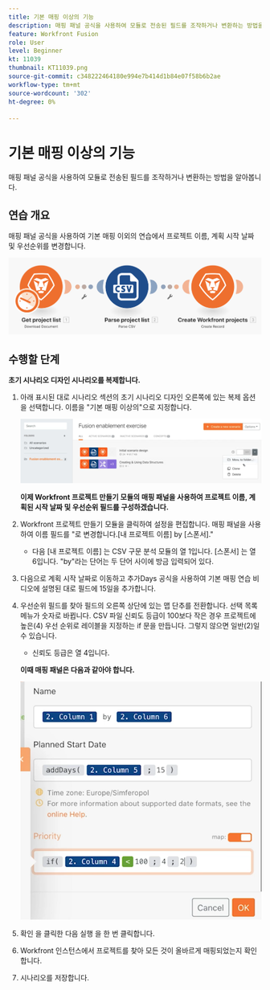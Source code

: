 ```yaml
---
title: 기본 매핑 이상의 기능
description: 매핑 패널 공식을 사용하여 모듈로 전송된 필드를 조작하거나 변환하는 방법을 알아봅니다.
feature: Workfront Fusion
role: User
level: Beginner
kt: 11039
thumbnail: KT11039.png
source-git-commit: c348222464180e994e7b414d1b84e07f58b6b2ae
workflow-type: tm+mt
source-wordcount: '302'
ht-degree: 0%

---
```



# 기본 매핑 이상의 기능

매핑 패널 공식을 사용하여 모듈로 전송된 필드를 조작하거나 변환하는 방법을 알아봅니다.

## 연습 개요

매핑 패널 공식을 사용하여 기본 매핑 이외의 연습에서 프로젝트 이름, 계획 시작 날짜 및 우선순위를 변경합니다.

![기본 매핑 이미지 1 이상의 기능](../12-exercises/assets/beyond-basic-mapping-walkthrough-1.png)

## 수행할 단계

**초기 시나리오 디자인 시나리오를 복제합니다.**

1. 아래 표시된 대로 시나리오 섹션의 초기 시나리오 디자인 오른쪽에 있는 복제 옵션을 선택합니다. 이름을 &quot;기본 매핑 이상의&quot;으로 지정합니다.

   ![기본 매핑 이미지 2의 이점](../12-exercises/assets/beyond-basic-mapping-walkthrough-2.png)

   **이제 Workfront 프로젝트 만들기 모듈의 매핑 패널을 사용하여 프로젝트 이름, 계획된 시작 날짜 및 우선순위 필드를 구성하겠습니다.**

1. Workfront 프로젝트 만들기 모듈을 클릭하여 설정을 편집합니다. 매핑 패널을 사용하여 이름 필드를 &quot;로 변경합니다.[내 프로젝트 이름] by [스폰서].&quot;

   + 다음 [내 프로젝트 이름] 는 CSV 구문 분석 모듈의 열 1입니다. [스폰서] 는 열 6입니다. &quot;by&quot;라는 단어는 두 단어 사이에 방금 입력되어 있다.

1. 다음으로 계획 시작 날짜로 이동하고 추가Days 공식을 사용하여 기본 매핑 연습 비디오에 설명된 대로 필드에 15일을 추가합니다.
1. 우선순위 필드를 찾아 필드의 오른쪽 상단에 있는 맵 단추를 전환합니다. 선택 목록 메뉴가 숫자로 바뀝니다. CSV 파일 신뢰도 등급이 100보다 작은 경우 프로젝트에 높은(4) 우선 순위로 레이블을 지정하는 if 문을 만듭니다. 그렇지 않으면 일반(2)일 수 있습니다.

   + 신뢰도 등급은 열 4입니다.

   **이때 매핑 패널은 다음과 같아야 합니다.**

   ![기본 매핑 이미지 3 이상의 기능](../12-exercises/assets/beyond-basic-mapping-walkthrough-3.png)

1. 확인 을 클릭한 다음 실행 을 한 번 클릭합니다.
1. Workfront 인스턴스에서 프로젝트를 찾아 모든 것이 올바르게 매핑되었는지 확인합니다.
1. 시나리오를 저장합니다.
